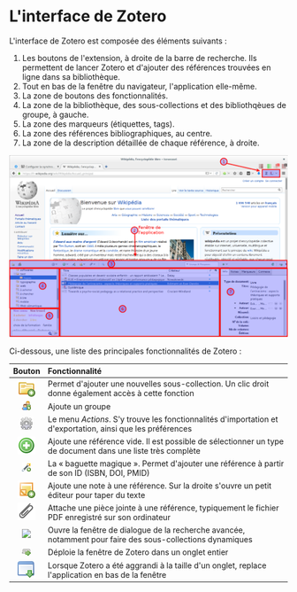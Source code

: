 # L'interface de Zotero

L'interface de Zotero est composée des éléments suivants :

1. Les boutons de l'extension, à droite de la barre de recherche. Ils permettent de lancer Zotero et d'ajouter des références trouvées en ligne dans sa bibliothèque.
2. Tout en bas de la fenêtre du navigateur, l'application elle-même.
3. La zone de boutons des fonctionnalités.
4. La zone de la bibliothèque, des sous-collections et des bibliothqèues de groupe, à gauche.
5. La zone des marqueurs (étiquettes, tags).
6. La zone des références bibliographiques, au centre.
7. La zone de la description détaillée de chaque référence, à droite.

![Interface de Zotero](images/interface.png)

Ci-dessous, une liste des principales fonctionnalités de Zotero :

| Bouton | Fonctionnalité |
|:------:|:-------------- |
|![](images/toolbar-collection-add@2x.png)| Permet d'ajouter une nouvelles sous-collection. Un clic droit donne également accès à cette fonction|
|![](images/group_add.png)| Ajoute un groupe |
|![](images/cog@2x.png)| Le menu *Actions*. S'y trouve les fonctionnalités d'importation et d'exportation, ainsi que les préférences|
|![](images/toolbar-item-add@2x.png)| Ajoute une référence vide. Il est possible de sélectionner un type de document dans une liste très complète|
|![](images/toolbar-lookup.png)| La &laquo;&nbsp;baguette magique&nbsp;&raquo;. Permet d'ajouter une référence à partir de son ID (ISBN, DOI, PMID)|
|![](images/toolbar-note-add@2x.png)| Ajoute une note à une référence. Sur la droite s'ouvre un petit éditeur pour taper du texte|
|![](images/attach@2x.png)| Attache une pièce jointe à une référence, typiquement le fichier PDF enregistré sur son ordinateur|
|![](images/toolbar-advanced-search@2x)| Ouvre la fenêtre de dialogue de la recherche avancée, notamment pour faire des sous-collections dynamiques|
|![](images/toolbar-fullscreen-bottom.png) | Déploie la fenêtre de Zotero dans un onglet entier|
|![](images/toolbar-fullscreen-top@2x.png) | Lorsque Zotero a été aggrandi à la taille d'un onglet, replace l'application en bas de la fenêtre|
